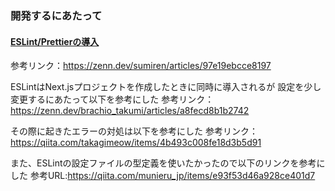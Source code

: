# 

### 開発するにあたって

#### [ESLint/Prettierの導入](https://zenn.dev/sumiren/articles/97e19ebcce8197)
参考リンク：https://zenn.dev/sumiren/articles/97e19ebcce8197

ESLintはNext.jsプロジェクトを作成したときに同時に導入されるが
設定を少し変更するにあたって以下を参考にした
参考リンク：https://zenn.dev/brachio_takumi/articles/a8fecd8b1b2742

その際に起きたエラーの対処は以下を参考にした
参考リンク：https://qiita.com/takagimeow/items/4b493c008fe18d3b5d91

また、ESLintの設定ファイルの型定義を使いたかったので以下のリンクを参考にした
参考URL:https://qiita.com/munieru_jp/items/e93f53d46a928ce401d7

